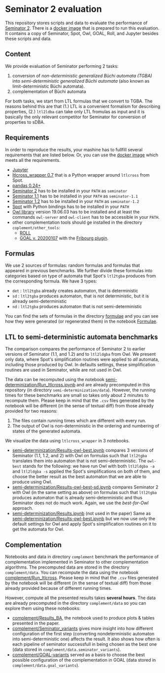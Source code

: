 # Seminator 2 evaluation

This repository stores scripts and data to evaluate the performance of [Seminator 2](https://github.com/mklokocka/seminator/releases/tag/v2). There is a [docker image](https://github.com/adl/seminator-docker) that is prepared to run this evaluation. It contains a copy of Seminator, Spot, Owl, GOAL, Roll, and Jupyter besides these scripts and data.

## Content
We provide evaluation of Seminator performing 2 tasks:
1. conversion of _non-deterministic generalized Büchi automata (TGBA)_ into _semi-deterministic generalized Büchi automata_ (also known as limit-deterministic Büchi automata).
2. complementation of Büchi automata

For both tasks, we start from LTL formulas that we convert to TGBA. The reasons behind this are that (1.) LTL is a convenient formalism for describing properties, (2.) `ltl2ldba` can take only LTL fromulas as input and it is basically the only relevant competitor for Seminator for conversion of properties to sDBA.

## Requirements
In order to reproduce the results, your mashine has to fullfill several requirements that are listed below. Or, you can use the [docker image](https://github.com/adl/seminator-docker) which meets all the requirements.
* [Jupyter](https://jupyter.org/)
* [ltlcross_wrapper 0.7](https://github.com/xblahoud/ltlcross_wrapper/tag/v0.7) that is a Python wrapper around `ltlcross` from Spot.
* [pandas 0.24+](https://pandas.pydata.org/)
* [Seminator 2](https://github.com/mklokocka/seminator/releases/tag/v2) has to be installed in your `PATH` as `seminator`
* [Seminator 1.1](https://github.com/mklokocka/seminator/releases/tag/v1.1.0) has to be installed in your `PATH` as `seminator-1.1`
* [Seminator 1.2](https://github.com/mklokocka/seminator/releases/tag/v1.2.0) has to be installed in your `PATH` as `seminator-1.2`
* [Spot](https://spot.lrde.epita.fr/) with Python bindings has to be installed in your `PATH`
* [Owl library](https://owl.model.in.tum.de/) version 19.06.03 has to be installed and at least the commands `owl-server` and `owl-client` has to be accessible in your `PATH`.
* other complementation tools should ge installed in the directory `coplement/other_tools`:
  - [ROLL](https://iscasmc.ios.ac.cn/roll/doku.php)
  - [GOAL v. 20200107](http://goal.im.ntu.edu.tw/release/GOAL-20200107.zip) with the [Fribourg plugin](http://goal.im.ntu.edu.tw/wiki/doku.php?id=goal:extensions#fribourg_construction).

## Formulas
We use 2 sources of formulas: random formulas and formulas that appeared in previous benchmarks. We further divide these formulas into categories based on type of automata that Spot's `ltl2tgba` produces from the corresponding formula. We have 3 types:
 * `det` : `ltl2tgba` already creates automaton, that is deterministic
 * `sd`  : `ltl2tgba` produces automaton, that is not deterministic, but it is already semi-deterministic
 * `nd`  : `ltl2tgba` produces automaton that is not semi-deterministic
 
You can find the sets of formulas in the directory [formulae](formulae) and you can see how they were generated (or regenerated them) in the notebook [Formulae](Formulae.ipynb).

## LTL to semi-deterministic automata benchmarks
The comparison compares the performance of Seminator 2 to earlier versions of Seminator (1.1, and 1.2) and to `ltl2ldgba` from Owl. We present only data, where Spot's simplification routines were applied to _all_ automata, including those produced by Owl. In defaults settings, these simplification routines are used in Seminator, while are not used in Owl.

The data can be recomputed using the notebook [semi-determinization/Run_ltlcross.ipynb](semi-determinization/Run_ltlcross.ipynb) and are already precomputed in this repository (in directory `semi-determinization/data`). However, the running times for these benchmarks are small so takes only about 2 minutes to recompute them. Please keep in mind that the `.csv` files generated by the notebook will be different (in the sense of textual diff) from those already provided for two reasons:
 1. The files contain running times which are different with every run.
 2. The output of Owl is non-deterministic in the ordering and numbering of states of the generated automata. 

We visualize the data using `ltlcross_wrapper` in 3 notebooks.
* [semi-determinization/Results-owl-best.ipynb](semi-determinization/Results-owl-best.ipynb) compares 3 versions of Seminator (1.1, 1.2, and 2) with Owl on formulas such that `ltl2tgba` translates them into automaton that is not semi-deterministic. The `owl-best` stands for the following: we have run Owl with both `ltl2ldgba -a` and `ltl2ldgba -s` applied the Spot's simplifications on both of them, and choose the better result as the best automaton that we are able to produce using Owl.
* [semi-determinization/Results-owl-best-sd.ipynb](semi-determinization/Results-owl-best-sd.ipynb) compares Seminator 2 with Owl (in the same setting as above) on formulas such that `ltl2tgba` produces automaton that is already semi-deterministic and thus Seminator does not do much work. Again, we use the _best-for-Owl_ approach.
* [semi-determinization/Results.ipynb](semi-determinization/Results.ipynb) (not used in the paper) Same as [semi-determinization/Results-owl-best.ipynb](semi-determinization/Results-owl-best.ipynb) but we now use only the default settings for Owl and apply Spot's simplification routines on it to get the automata for Owl.

## Complementation
Notebooks and data in directory `complement` benchmark the performance of complementation implemented in Seminator to other complementation algorithms. The precomputed data are stored in the directory `complement/data`. You can recompute the data using the notebook [complement/Run_ltlcross](complement/Run_ltlcross.ipynb). Please keep in mind that the `.csv` files generated by the notebook will be different (in the sense of textual diff) from those already provided because of different running times.

However, compute all the presented results takes **several hours**.
The data are already precomputed in the directory `complement/data` so you can explore them using these notebooks:
* [complement/Results_BA](complement/Results_BA.ipynb), the notebook used to produce plots & tables presented in the paper.
* [complement/Seminator_variants](complement/Seminator_variants.ipynb) gives more insight into how different configuration of the first step (converting nondeterministic automaton into semi-deterministic one) affects the result. It also shows how often is each pipeline of seminator successfull in being chosen as the best one (data stored in `complement/data.seminator_variants`).
* [complement/GOAL-variants](complement/GOAL-variants.ipynb) served as a basis to choose the best possible configuration of the complementation in GOAL (data stored in `complement/data.goal_variants`).